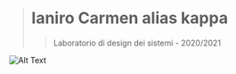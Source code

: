 > # **Ianiro Carmen** alias **kappa**
>>  Laboratorio di design dei sistemi - 2020/2021

![Alt Text](https://cloud.browsermedia.agency/wp-content/uploads/Animation-and-User-Experience-Classic-Reaction-GIF-Browser-Media.gif)
